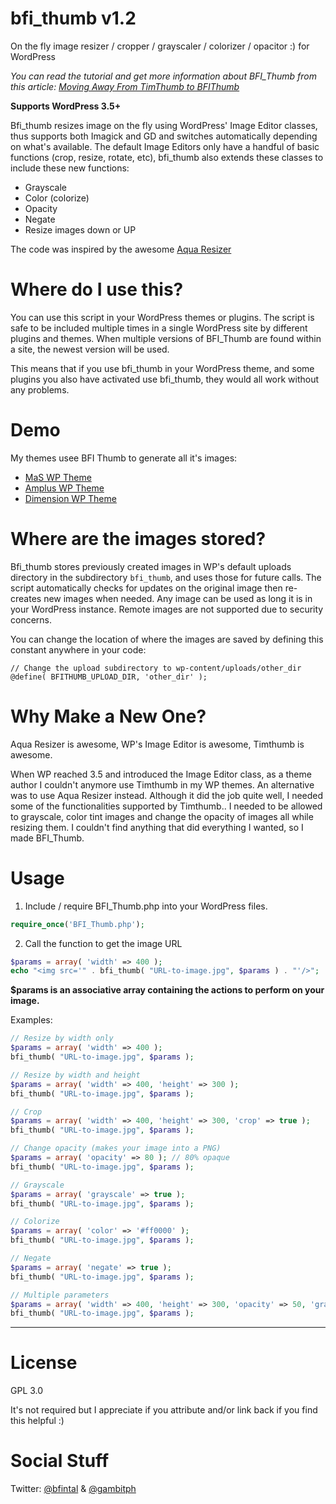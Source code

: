 bfi_thumb v1.2
==============

On the fly image resizer / cropper / grayscaler / colorizer / opacitor :) for WordPress

*You can read the tutorial and get more information about BFI_Thumb from this article: [Moving Away From TimThumb to BFIThumb](http://wp.tutsplus.com/tutorials/theme-development/moving-away-from-timthumb-to-bfithumb/)*

**Supports WordPress 3.5+**

Bfi_thumb resizes image on the fly using WordPress' Image Editor classes, thus supports both Imagick and GD and switches automatically depending on what's available. The default Image Editors only have a handful of basic functions (crop, resize, rotate, etc), bfi_thumb also extends these classes to include these new functions:
* Grayscale
* Color (colorize)
* Opacity
* Negate
* Resize images down or UP

The code was inspired by the awesome [Aqua Resizer](https://github.com/sy4mil/Aqua-Resizer/blob/master/aq_resizer.php)

Where do I use this?
====================

You can use this script in your WordPress themes or plugins. The script is safe to be included multiple times in a single WordPress site by different plugins and themes. When multiple versions of BFI_Thumb are found within a site, the newest version will be used.

This means that if you use bfi_thumb in your WordPress theme, and some plugins you also have activated use bfi_thumb, they would all work without any problems.


Demo
====

My themes usee BFI Thumb to generate all it's images:
* [MaS WP Theme](http://themeforest.net/item/mas-multilingual-responsive-multipurpose-theme/full_screen_preview/3978788?ref=bfintal)
* [Amplus WP Theme](http://themeforest.net/item/amplus-responsive-multilingual-wordpress-theme/full_screen_preview/180353?ref=bfintal)
* [Dimension WP Theme](http://themeforest.net/item/dimension-retina-responsive-multipurpose-theme/full_screen_preview/5495659?ref=bfintal)


Where are the images stored?
============================

Bfi_thumb stores previously created images in WP's default uploads directory in the subdirectory `bfi_thumb`, and uses those for future calls. The script automatically checks for updates on the original image then re-creates new images when needed. Any image can be used as long it is in your WordPress instance. Remote images are not supported due to security concerns.

You can change the location of where the images are saved by defining this constant anywhere in your code:

```
// Change the upload subdirectory to wp-content/uploads/other_dir
@define( BFITHUMB_UPLOAD_DIR, 'other_dir' );
```

Why Make a New One?
===================

Aqua Resizer is awesome, WP's Image Editor is awesome, Timthumb is awesome.

When WP reached 3.5 and introduced the Image Editor class, as a theme author I couldn't anymore use Timthumb in my WP themes. An alternative was to use Aqua Resizer instead. Although it did the job quite well, I needed some of the functionalities supported by Timthumb.. I needed to be allowed to grayscale, color tint images and change the opacity of images all while resizing them. I couldn't find anything that did everything I wanted, so I made BFI_Thumb.


Usage
=====

1. Include / require BFI_Thumb.php into your WordPress files.

```php
require_once('BFI_Thumb.php');
```

2. Call the function to get the image URL

```php
$params = array( 'width' => 400 );
echo "<img src='" . bfi_thumb( "URL-to-image.jpg", $params ) . "'/>";
```
    
**$params is an associative array containing the actions to perform on your image.**

Examples:

```php
// Resize by width only
$params = array( 'width' => 400 );
bfi_thumb( "URL-to-image.jpg", $params );

// Resize by width and height
$params = array( 'width' => 400, 'height' => 300 );
bfi_thumb( "URL-to-image.jpg", $params );

// Crop
$params = array( 'width' => 400, 'height' => 300, 'crop' => true );
bfi_thumb( "URL-to-image.jpg", $params );

// Change opacity (makes your image into a PNG)
$params = array( 'opacity' => 80 ); // 80% opaque
bfi_thumb( "URL-to-image.jpg", $params );

// Grayscale
$params = array( 'grayscale' => true );
bfi_thumb( "URL-to-image.jpg", $params );

// Colorize
$params = array( 'color' => '#ff0000' );
bfi_thumb( "URL-to-image.jpg", $params );

// Negate
$params = array( 'negate' => true );
bfi_thumb( "URL-to-image.jpg", $params );

// Multiple parameters
$params = array( 'width' => 400, 'height' => 300, 'opacity' => 50, 'grayscale' => true, 'colorize' => '#ff0000' );
bfi_thumb( "URL-to-image.jpg", $params );
```

<hr>

License
=======
GPL 3.0

It's not required but I appreciate if you attribute and/or link back if you find this helpful :)


Social Stuff
============

Twitter: [@bfintal](https://twitter.com/bfintal) & [@gambitph](https://twitter.com/gambitph)
